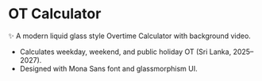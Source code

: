 # OT Calculator

✨ A modern liquid glass style Overtime Calculator with background video.  
- Calculates weekday, weekend, and public holiday OT (Sri Lanka, 2025–2027).  
- Designed with Mona Sans font and glassmorphism UI.  